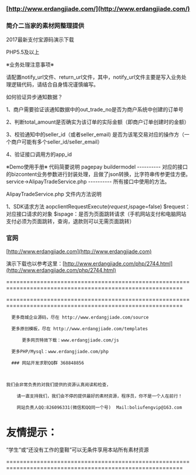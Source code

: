 ### [http://www.erdangjiade.com/](http://www.erdangjiade.com/)


### 简介二当家的素材网整理提供

2017最新支付宝源码演示下载

PHP5.5及以上

※业务处理注意事项※

请配置notify_url文件、return_url文件，其中，notify_url文件主要是写入业务处理逻辑代码，请结合自身情况谨慎编写。

如何验证异步通知数据？

1、商户需要验证该通知数据中的out_trade_no是否为商户系统中创建的订单号

2、判断total_amount是否确实为该订单的实际金额（即商户订单创建时的金额）

3、校验通知中的seller_id（或者seller_email) 是否为该笔交易对应的操作方（一个商户可能有多个seller_id/seller_email）

4、验证接口调用方的app_id


※Demo使用手册※
代码简要说明
pagepay
	buildermodel ---------- 对应的接口的bizcontent业务参数进行封装处理，且做了json转换，比字符串传参更佳方便。
	service->AlipayTradeService.php      ---------- 所有接口中使用的方法。


AlipayTradeService.php 文件内方法说明

1、SDK请求方法
aopclientRequestExecute($request,$ispage=false)
$request：对应接口请求的对象
$ispage：是否为页面跳转请求（手机网站支付和电脑网站支付必须为页面跳转，查询，退款则可以无需页面跳转）



### 官网


[http://www.erdangjiade.com](http://www.erdangjiade.com)

演示下载也以参考这里：[http://www.erdangjiade.com/php/2744.html](http://www.erdangjiade.com/php/2744.html)

==========================================================================================================

==========================================================================================================



	  更多商城企业源码，尽在 http://www.erdangjiade.com/source

 	  更多原创模板，尽在 http://www.erdangjiade.com/templates  

          更多网页特效下载：www.erdangjiade.com/js

	  更多PHP/Mysql：www.erdangjiade.com/php
     
 	  ### 网站开发求职QQ群 368848856



	我们会非常负责的对我们提供的资源认真阅读和检查，
                       
        请一直支持我们，我们会不停的提供最好的素材资源，程序员，你不是一个人在前行！

        网站负责人QQ:826096331(微信和QQ同一个号)  Mail:boliufengvip@163.com


友情提示：                        
==========================================================================================================
“学生”或“还没有工作的童鞋”可以无条件享用本站所有素材资源

==========================================================================================================



